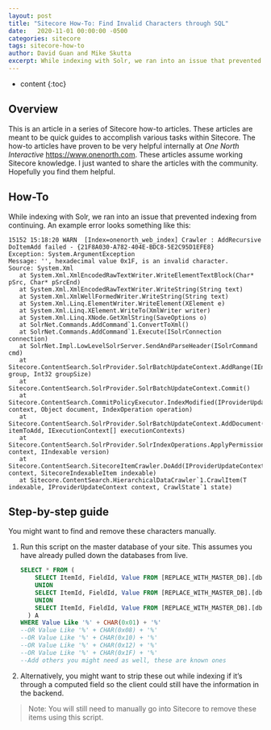 ```yaml
---
layout: post
title: "Sitecore How-To: Find Invalid Characters through SQL"
date:   2020-11-01 00:00:00 -0500
categories: sitecore
tags: sitecore-how-to
author: David Guan and Mike Skutta
excerpt: While indexing with Solr, we ran into an issue that prevented indexing from continuing.
---
```


* content
{:toc}

## Overview

This is an article in a series of Sitecore how-to articles. These articles are meant to be quick guides to accomplish various tasks within Sitecore. The how-to articles have proven to be very helpful internally at *One North Interactive* https://www.onenorth.com.  These articles assume working Sitecore knowledge. I just wanted to share the articles with the community. Hopefully you find them helpful.

## How-To

While indexing with Solr, we ran into an issue that prevented indexing from continuing. An example error looks something like this:

```text
15152 15:18:20 WARN  [Index=onenorth_web_index] Crawler : AddRecursive DoItemAdd failed - {21F8A030-A782-404E-BDC8-5E2C95D1EFE8}
Exception: System.ArgumentException
Message: '', hexadecimal value 0x1F, is an invalid character.
Source: System.Xml
   at System.Xml.XmlEncodedRawTextWriter.WriteElementTextBlock(Char* pSrc, Char* pSrcEnd)
   at System.Xml.XmlEncodedRawTextWriter.WriteString(String text)
   at System.Xml.XmlWellFormedWriter.WriteString(String text)
   at System.Xml.Linq.ElementWriter.WriteElement(XElement e)
   at System.Xml.Linq.XElement.WriteTo(XmlWriter writer)
   at System.Xml.Linq.XNode.GetXmlString(SaveOptions o)
   at SolrNet.Commands.AddCommand`1.ConvertToXml()
   at SolrNet.Commands.AddCommand`1.Execute(ISolrConnection connection)
   at SolrNet.Impl.LowLevelSolrServer.SendAndParseHeader(ISolrCommand cmd)
   at Sitecore.ContentSearch.SolrProvider.SolrBatchUpdateContext.AddRange(IEnumerable`1 group, Int32 groupSize)
   at Sitecore.ContentSearch.SolrProvider.SolrBatchUpdateContext.Commit()
   at Sitecore.ContentSearch.CommitPolicyExecutor.IndexModified(IProviderUpdateContext context, Object document, IndexOperation operation)
   at Sitecore.ContentSearch.SolrProvider.SolrBatchUpdateContext.AddDocument(Object itemToAdd, IExecutionContext[] executionContexts)
   at Sitecore.ContentSearch.SolrProvider.SolrIndexOperations.ApplyPermissionsThenIndex(IProviderUpdateContext context, IIndexable version)
   at Sitecore.ContentSearch.SitecoreItemCrawler.DoAdd(IProviderUpdateContext context, SitecoreIndexableItem indexable)
   at Sitecore.ContentSearch.HierarchicalDataCrawler`1.CrawlItem(T indexable, IProviderUpdateContext context, CrawlState`1 state)
```

## Step-by-step guide

You might want to find and remove these characters manually.

1. Run this script on the master database of your site. This assumes you have already pulled down the databases from live. 
    ``` sql
    SELECT * FROM (
        SELECT ItemId, FieldId, Value FROM [REPLACE_WITH_MASTER_DB].[dbo].[SharedFields] 
        UNION
        SELECT ItemId, FieldId, Value FROM [REPLACE_WITH_MASTER_DB].[dbo].[UnversionedFields]
        UNION
        SELECT ItemId, FieldId, Value FROM [REPLACE_WITH_MASTER_DB].[dbo].[VersionedFields]
      ) A
    WHERE Value Like '%' + CHAR(0x01) + '%'
    --OR Value Like '%' + CHAR(0x08) + '%'
    --OR Value Like '%' + CHAR(0x10) + '%'
    --OR Value Like '%' + CHAR(0x12) + '%'
    --OR Value Like '%' + CHAR(0x1F) + '%'
    --Add others you might need as well, these are known ones
    ```
1. Alternatively, you might want to strip these out while indexing if it’s through a computed field so the client could still have the information in the backend.

> Note: You will still need to manually go into Sitecore to remove these items using this script.

